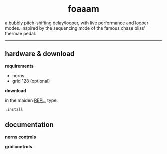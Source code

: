 <h1 align="center">foaaam</h1>
a bubbly pitch-shifting delay/looper, with live performance and looper modes. 
inspired by the sequencing mode of the famous chase bliss’ thermae pedal.

---
## hardware & download

**requirements**

- norns
- grid 128 (optional)

**download**

in the maiden [REPL](https://monome.org/docs/norns/image/wifi_maiden-images/install-repl.png), type:

```
;install
```

## documentation
**norns controls**


**grid controls**


